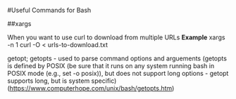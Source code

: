 #Useful Commands for Bash

##xargs

When you want to use curl to download from multiple URLs
**Example**
xargs -n 1 curl -O < urls-to-download.txt

getopt; getopts - used to parse command options and arguements (getopts is defined by POSIX (be sure that it runs on any system running bash in POSIX mode (e.g., set -o posix)), but does not support long options - getopt supports long, but is system specific) (https://www.computerhope.com/unix/bash/getopts.htm)

